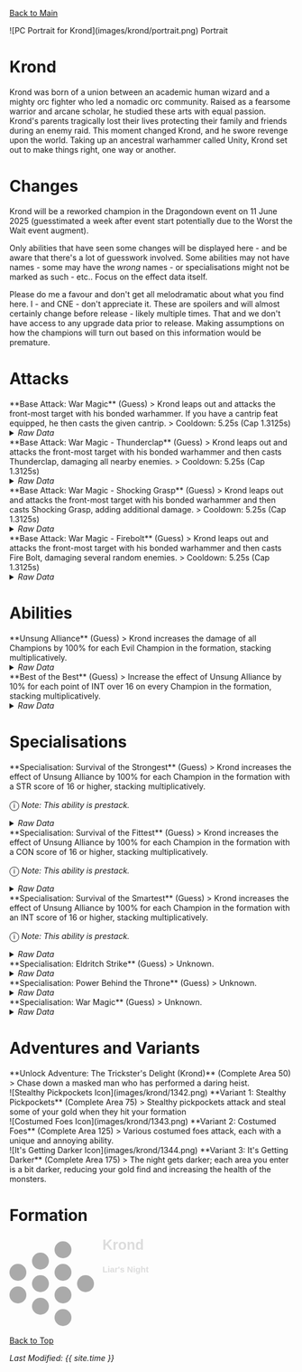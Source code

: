 [Back to Main](index.md)

<span class="championPortraitsRow">
    <span class="championPortraitsColumn">
        <span class="championPortraitsImage">
            ![PC Portrait for Krond](images/krond/portrait.png)
        </span>
        <span>
        Portrait
        </span>
    </span>
</span>

# Krond

Krond was born of a union between an academic human wizard and a mighty orc fighter who led a nomadic orc community. Raised as a fearsome warrior and arcane scholar, he studied these arts with equal passion. Krond's parents tragically lost their lives protecting their family and friends during an enemy raid. This moment changed Krond, and he swore revenge upon the world. Taking up an ancestral warhammer called Unity, Krond set out to make things right, one way or another.

# Changes

Krond will be a reworked champion in the Dragondown event on 11 June 2025 (guesstimated a week after event start potentially due to the Worst the Wait event augment).

Only abilities that have seen some changes will be displayed here - and be aware that there's a lot of guesswork involved. Some abilities may not have names - some may have the *wrong* names - or specialisations might not be marked as such - etc.. Focus on the effect data itself.

Please do me a favour and don't get all melodramatic about what you find here. I - and CNE - don't appreciate it. These are spoilers and will almost certainly change before release - likely multiple times. That and we don't have access to any upgrade data prior to release. Making assumptions on how the champions will turn out based on this information would be premature.

# Attacks

<div markdown="1" class="abilityBorder"><div markdown="1" class="abilityBorderInner">
**Base Attack: War Magic** (Guess)
> Krond leaps out and attacks the front-most target with his bonded warhammer. If you have a cantrip feat equipped, he then casts the given cantrip.  
> Cooldown: 5.25s (Cap 1.3125s)
<details><summary><em>Raw Data</em></summary>
<p>
<pre>
{
    "id": 862,
    "name": "War Magic",
    "description": "Krond leaps out and attacks the front-most target with his bonded warhammer. If you have a cantrip feat equipped, he then casts the given cantrip.",
    "long_description": "",
    "graphic_id": 0,
    "target": "front",
    "num_targets": 1,
    "aoe_radius": 0,
    "damage_modifier": 1,
    "cooldown": 5.25,
    "animations": [
        {
            "type": "melee_attack",
            "damage_frame": 2,
            "target_offset_x": -80,
            "jump_sound": 30,
            "sound_frames": {
                "2": 154
            }
        }
    ],
    "tags": [
        "melee"
    ],
    "damage_types": [
        "melee"
    ]
}
</pre>
</p>
</details>
</div></div>

<div markdown="1" class="abilityBorder"><div markdown="1" class="abilityBorderInner">
**Base Attack: War Magic - Thunderclap** (Guess)
> Krond leaps out and attacks the front-most target with his bonded warhammer and then casts Thunderclap, damaging all nearby enemies.  
> Cooldown: 5.25s (Cap 1.3125s)
<details><summary><em>Raw Data</em></summary>
<p>
<pre>
{
    "id": 863,
    "name": "War Magic - Thunderclap",
    "description": "Krond leaps out and attacks the front-most target with his bonded warhammer and then casts Thunderclap, damaging all nearby enemies.",
    "long_description": "",
    "graphic_id": 0,
    "target": "front",
    "num_targets": 1,
    "aoe_radius": 0,
    "damage_modifier": 1,
    "cooldown": 5.25,
    "animations": [
        {
            "type": "melee_attack",
            "damage_frame": 2,
            "target_offset_x": -80,
            "jump_sound": 30,
            "sound_frames": {
                "2": 154
            },
            "return_to_formation": false
        }
    ],
    "tags": [
        "melee",
        "aoe"
    ],
    "damage_types": [
        "melee",
        "magic"
    ]
}
</pre>
</p>
</details>
</div></div>

<div markdown="1" class="abilityBorder"><div markdown="1" class="abilityBorderInner">
**Base Attack: War Magic - Shocking Grasp** (Guess)
> Krond leaps out and attacks the front-most target with his bonded warhammer and then casts Shocking Grasp, adding additional damage.  
> Cooldown: 5.25s (Cap 1.3125s)
<details><summary><em>Raw Data</em></summary>
<p>
<pre>
{
    "id": 864,
    "name": "War Magic - Shocking Grasp",
    "description": "Krond leaps out and attacks the front-most target with his bonded warhammer and then casts Shocking Grasp, adding additional damage.",
    "long_description": "",
    "graphic_id": 0,
    "target": "front",
    "num_targets": 1,
    "aoe_radius": 0,
    "damage_modifier": 1,
    "cooldown": 5.25,
    "animations": [
        {
            "type": "melee_attack",
            "damage_frame": 2,
            "target_offset_x": -80,
            "jump_sound": 30,
            "sound_frames": {
                "2": 154
            },
            "return_to_formation": false
        }
    ],
    "tags": [
        "melee"
    ],
    "damage_types": [
        "melee",
        "magic"
    ]
}
</pre>
</p>
</details>
</div></div>

<div markdown="1" class="abilityBorder"><div markdown="1" class="abilityBorderInner">
**Base Attack: War Magic - Firebolt** (Guess)
> Krond leaps out and attacks the front-most target with his bonded warhammer and then casts Fire Bolt, damaging several random enemies.  
> Cooldown: 5.25s (Cap 1.3125s)
<details><summary><em>Raw Data</em></summary>
<p>
<pre>
{
    "id": 865,
    "name": "War Magic - Fire Bolt",
    "description": "Krond leaps out and attacks the front-most target with his bonded warhammer and then casts Fire Bolt, damaging several random enemies.",
    "long_description": "",
    "graphic_id": 0,
    "target": "front",
    "num_targets": 1,
    "aoe_radius": 0,
    "damage_modifier": 1,
    "cooldown": 5.25,
    "animations": [
        {
            "type": "melee_attack",
            "damage_frame": 2,
            "target_offset_x": -80,
            "jump_sound": 30,
            "sound_frames": {
                "2": 154
            },
            "return_to_formation": false
        }
    ],
    "tags": [
        "melee",
        "ranged"
    ],
    "damage_types": [
        "melee",
        "magic"
    ]
}
</pre>
</p>
</details>
</div></div>

# Abilities

<div markdown="1" class="abilityBorder"><div markdown="1" class="abilityBorderInner">
**Unsung Alliance** (Guess)
> Krond increases the damage of all Champions by 100% for each Evil Champion in the formation, stacking multiplicatively.
<details><summary><em>Raw Data</em></summary>
<p>
<pre>
{
    "id": 2329,
    "flavour_text": "",
    "description": {
        "desc": "Krond increases the damage of all Champions by $amount% for each Evil Champion in the formation, stacking multiplicatively."
    },
    "effect_keys": [
        {
            "effect_string": "pre_stack_amount,100",
            "off_when_benched": true
        },
        {
            "effect_string": "hero_dps_multiplier_mult,0",
            "off_when_benched": true,
            "amount_expr": "upgrade_amount(17237,0)",
            "targets": [
                "all"
            ],
            "amount_func": "mult",
            "stack_func": "per_hero_attribute",
            "per_hero_expr": "HasTag(`evil`)",
            "show_bonus": true,
            "use_computed_amount_for_description": true,
            "amount_updated_listeners": [
                "slot_changed",
                "hero_tags_changed",
                "feat_changed"
            ]
        }
    ],
    "requirements": "",
    "graphic_id": 26487,
    "large_graphic_id": 26487,
    "properties": {
        "is_formation_ability": true,
        "owner_use_outgoing_description": true,
        "indexed_effect_properties": true,
        "per_effect_index_bonuses": true,
        "default_bonus_index": 1
    }
}
</pre>
</p>
</details>
</div></div>

<div markdown="1" class="abilityBorder"><div markdown="1" class="abilityBorderInner">
**Best of the Best** (Guess)
> Increase the effect of Unsung Alliance by 10% for each point of INT over 16 on every Champion in the formation, stacking multiplicatively.
<details><summary><em>Raw Data</em></summary>
<p>
<pre>
{
    "id": 2333,
    "flavour_text": "",
    "description": {
        "conditions": [
            {
                "condition": "upgrade_purchased 17238",
                "desc": "Increase the effect of Unsung Alliance by $amount% for each point of STR over 16 on every Champion in the formation, stacking multiplicatively."
            },
            {
                "condition": "upgrade_purchased 17239",
                "desc": "Increase the effect of Unsung Alliance by $amount% for each point of CON over 16 on every Champion in the formation, stacking multiplicatively."
            },
            {
                "desc": "Increase the effect of Unsung Alliance by $amount% for each point of INT over 16 on every Champion in the formation, stacking multiplicatively."
            }
        ]
    },
    "effect_keys": [
        {
            "effect_string": "buff_upgrade,10,17237",
            "off_when_benched": true,
            "amount_func": "mult",
            "stack_func": "per_hero_attribute",
            "per_hero_expr": "max(0,GetStat(`str`)-16)*GetUpgradeUnlocked(17238) + max(0,GetStat(`con`)-16)*GetUpgradeUnlocked(17239) + max(0,GetStat(`int`)-16)*GetUpgradeUnlocked(17240)",
            "show_bonus": true,
            "amount_updated_listeners": [
                "slot_changed",
                "ability_score_changed"
            ]
        }
    ],
    "requirements": "",
    "graphic_id": 26486,
    "large_graphic_id": 26486,
    "properties": {
        "is_formation_ability": true,
        "owner_use_outgoing_description": true,
        "formation_circle_icon": false
    }
}
</pre>
</p>
</details>
</div></div>

# Specialisations

<div markdown="1" class="abilityBorder"><div markdown="1" class="abilityBorderInner">
**Specialisation: Survival of the Strongest** (Guess)
> Krond increases the effect of Unsung Alliance by 100% for each Champion in the formation with a STR score of 16 or higher, stacking multiplicatively.

<span style="font-size:1.2em;">ⓘ</span> *Note: This ability is prestack.*
<details><summary><em>Raw Data</em></summary>
<p>
<pre>
{
    "id": 2330,
    "flavour_text": "",
    "description": {
        "desc": "Krond increases the effect of Unsung Alliance by $amount% for each Champion in the formation with a STR score of 16 or higher, stacking multiplicatively."
    },
    "effect_keys": [
        {
            "effect_string": "pre_stack_amount,100",
            "off_when_benched": true
        },
        {
            "effect_string": "buff_upgrade,100,17237",
            "off_when_benched": true,
            "amount_expr": "upgrade_amount(17238,0)",
            "amount_func": "mult",
            "stack_func": "per_hero_attribute",
            "per_hero_expr": "GetStat(`str`)>=16",
            "show_bonus": true,
            "amount_updated_listeners": [
                "slot_changed",
                "ability_score_changed"
            ]
        }
    ],
    "requirements": "",
    "graphic_id": 26505,
    "large_graphic_id": 26505,
    "properties": {
        "is_formation_ability": true,
        "owner_use_outgoing_description": true,
        "indexed_effect_properties": true,
        "per_effect_index_bonuses": true,
        "default_bonus_index": 0,
        "formation_circle_icon": false,
        "spec_option_post_apply_info": "Strong Champions: $num_stacks___2"
    }
}
</pre>
</p>
</details>
</div></div>

<div markdown="1" class="abilityBorder"><div markdown="1" class="abilityBorderInner">
**Specialisation: Survival of the Fittest** (Guess)
> Krond increases the effect of Unsung Alliance by 100% for each Champion in the formation with a CON score of 16 or higher, stacking multiplicatively.

<span style="font-size:1.2em;">ⓘ</span> *Note: This ability is prestack.*
<details><summary><em>Raw Data</em></summary>
<p>
<pre>
{
    "id": 2331,
    "flavour_text": "",
    "description": {
        "desc": "Krond increases the effect of Unsung Alliance by $amount% for each Champion in the formation with a CON score of 16 or higher, stacking multiplicatively."
    },
    "effect_keys": [
        {
            "effect_string": "pre_stack_amount,100",
            "off_when_benched": true
        },
        {
            "effect_string": "buff_upgrade,100,17237",
            "off_when_benched": true,
            "amount_expr": "upgrade_amount(17239,0)",
            "amount_func": "mult",
            "stack_func": "per_hero_attribute",
            "per_hero_expr": "GetStat(`con`)>=16",
            "show_bonus": true,
            "amount_updated_listeners": [
                "slot_changed",
                "ability_score_changed"
            ]
        }
    ],
    "requirements": "",
    "graphic_id": 26503,
    "large_graphic_id": 26503,
    "properties": {
        "is_formation_ability": true,
        "owner_use_outgoing_description": true,
        "indexed_effect_properties": true,
        "per_effect_index_bonuses": true,
        "default_bonus_index": 0,
        "formation_circle_icon": false,
        "spec_option_post_apply_info": "Fit Champions: $num_stacks___2"
    }
}
</pre>
</p>
</details>
</div></div>

<div markdown="1" class="abilityBorder"><div markdown="1" class="abilityBorderInner">
**Specialisation: Survival of the Smartest** (Guess)
> Krond increases the effect of Unsung Alliance by 100% for each Champion in the formation with an INT score of 16 or higher, stacking multiplicatively.

<span style="font-size:1.2em;">ⓘ</span> *Note: This ability is prestack.*
<details><summary><em>Raw Data</em></summary>
<p>
<pre>
{
    "id": 2332,
    "flavour_text": "",
    "description": {
        "desc": "Krond increases the effect of Unsung Alliance by $amount% for each Champion in the formation with an INT score of 16 or higher, stacking multiplicatively."
    },
    "effect_keys": [
        {
            "effect_string": "pre_stack_amount,100",
            "off_when_benched": true
        },
        {
            "effect_string": "buff_upgrade,100,17237",
            "off_when_benched": true,
            "amount_expr": "upgrade_amount(17240,0)",
            "amount_func": "mult",
            "stack_func": "per_hero_attribute",
            "per_hero_expr": "GetStat(`int`)>=16",
            "show_bonus": true,
            "amount_updated_listeners": [
                "slot_changed",
                "ability_score_changed"
            ]
        }
    ],
    "requirements": "",
    "graphic_id": 26504,
    "large_graphic_id": 26504,
    "properties": {
        "is_formation_ability": true,
        "owner_use_outgoing_description": true,
        "indexed_effect_properties": true,
        "per_effect_index_bonuses": true,
        "default_bonus_index": 0,
        "formation_circle_icon": false,
        "spec_option_post_apply_info": "Smart Champions: $num_stacks___2"
    }
}
</pre>
</p>
</details>
</div></div>

<div markdown="1" class="abilityBorder"><div markdown="1" class="abilityBorderInner">
**Specialisation: Eldritch Strike** (Guess)
> Unknown.
<details><summary><em>Raw Data</em></summary>
<p>
<pre>
{
    "id": 2334,
    "graphic": "Backgrounds/Dungeon/DungeonCells_Near",
    "v": 2,
    "fs": 0,
    "p": 0,
    "type": 6,
    "export_params": {
        "uses": [
            "background"
        ],
        "compress": false
    }
}
</pre>
</p>
</details>
</div></div>

<div markdown="1" class="abilityBorder"><div markdown="1" class="abilityBorderInner">
**Specialisation: Power Behind the Throne** (Guess)
> Unknown.
<details><summary><em>Raw Data</em></summary>
<p>
<pre>
{
    "id": 2335,
    "graphic": "Backgrounds/Dungeon/DungeonLibrary_Near",
    "v": 2,
    "fs": 0,
    "p": 0,
    "type": 6,
    "export_params": {
        "uses": [
            "background"
        ],
        "compress": false
    }
}
</pre>
</p>
</details>
</div></div>

<div markdown="1" class="abilityBorder"><div markdown="1" class="abilityBorderInner">
**Specialisation: War Magic** (Guess)
> Unknown.
<details><summary><em>Raw Data</em></summary>
<p>
<pre>
{
    "id": 2336,
    "graphic": "Backgrounds/Dungeon/DungeonVaultTunnelEntrance_Near",
    "v": 2,
    "fs": 0,
    "p": 0,
    "type": 6,
    "export_params": {
        "uses": [
            "background"
        ],
        "compress": false
    }
}
</pre>
</p>
</details>
</div></div>

# Adventures and Variants

<div markdown="1" class="abilityBorder"><div markdown="1" class="abilityBorderInner">
**Unlock Adventure: The Trickster's Delight (Krond)** (Complete Area 50)
> Chase down a masked man who has performed a daring heist.
</div></div>
<div markdown="1" class="abilityBorder"><div markdown="1" class="abilityBorderInner">
![Stealthy Pickpockets Icon](images/krond/1342.png) **Variant 1: Stealthy Pickpockets** (Complete Area 75)
> Stealthy pickpockets attack and steal some of your gold when they hit your formation
</div></div>
<div markdown="1" class="abilityBorder"><div markdown="1" class="abilityBorderInner">
![Costumed Foes Icon](images/krond/1343.png) **Variant 2: Costumed Foes** (Complete Area 125)
> Various costumed foes attack, each with a unique and annoying ability.
</div></div>
<div markdown="1" class="abilityBorder"><div markdown="1" class="abilityBorderInner">
![It's Getting Darker Icon](images/krond/1344.png) **Variant 3: It's Getting Darker** (Complete Area 175)
> The night gets darker; each area you enter is a bit darker, reducing your gold find and increasing the health of the monsters.
</div></div>

# Formation

<span class="formationBorder">
    <svg xmlns="http://www.w3.org/2000/svg" id="Krond" fill="#aaa" data-formationName="Krond" data-campaignName="Liar's Night" width="251" height="160"><circle cx="135" cy="85" r="15"/><circle cx="95" cy="25" r="15"/><circle cx="95" cy="65" r="15"/><circle cx="95" cy="105" r="15"/><circle cx="95" cy="145" r="15"/><circle cx="55" cy="45" r="15"/><circle cx="55" cy="85" r="15"/><circle cx="55" cy="125" r="15"/><circle cx="15" cy="65" r="15"/><circle cx="15" cy="105" r="15"/><text x="165" y="25" fill="#dcdcdc" font-size="25" font-family="Arial" font-weight="bold">Krond</text><text x="165" y="65" fill="#dcdcdc" font-size="15" font-family="Arial" font-weight="bold">Liar's Night</text></svg>
</span>

[Back to Top](#top)

*Last Modified: {{ site.time }}*